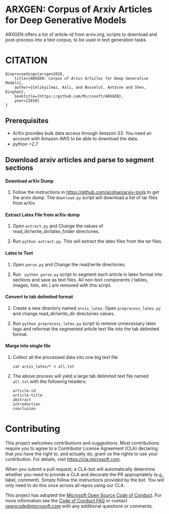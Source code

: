 # ARXGEN: Corpus of Arxiv Articles for Deep Generative Models

ARXGEN offers a list of article-id from arxiv.org, scripts to download and post-process into a text corpus, to be used in text generation tasks.

# CITATION
<pre><code>@inproceedings{arxgen2018,
    title={ARXGEN: Corpus of Arxiv Articles for Deep Generative Models},
    author={Celikyilmaz, Asli, and Bosselut, Antoine and Shen, Dinghan},
    booktitle={https://github.com/Microsoft/ARXGEN},
    year={2018}
}</code></pre>

## Prerequisites

- ArXiv provides bulk data access through Amazon S3. You need an account with Amazon AWS to be able to download the data.
- python =2.7

## Download arxiv articles and parse to segment sections

#### Download arXiv Dump

1. Follow the instructions in https://github.com/acohan/arxiv-tools to get the arxiv dump. The `download.py` script will download a list of tar files from arXiv.

#### Extract Latex File from arXiv dump

1. Open `extract.py` and Change the values of read_dir/write_dir/latex_folder directories. 

2. Run ` python extract.py `. This will extract the latex files from the tar files.

#### Latex to Text

1. Open `parse.py` and Change the read/write directories. 

2. Run ` python parse.py` script to segment each article in latex format into sections and save as text files. All non-text components ( tables, images, lists, etc.) are removed with this script. 

#### Convert to tab delimited format

1. Create a new directory named `arxiv_latex`. Open `preprocess_latex.py` and change read_dir/write_dir directories values. 

2. Run `python preprocess_latex.py` script to remove unnecessary latex tags and reformat the segmented article text file into the tab delimited format.

#### Marge into single file

1. Collect all the processed data into one big text file 

    ```   
    cat arxiv_latex/* > all.txt
    ```

2. The above process will yield a large tab delimited text file named `all.txt` with the following headers:

    ```
    article-id
    article-title
    abstract
    introduction
    conclusion
    ```

# Contributing

This project welcomes contributions and suggestions.  Most contributions require you to agree to a
Contributor License Agreement (CLA) declaring that you have the right to, and actually do, grant us
the rights to use your contribution. For details, visit https://cla.microsoft.com.

When you submit a pull request, a CLA-bot will automatically determine whether you need to provide
a CLA and decorate the PR appropriately (e.g., label, comment). Simply follow the instructions
provided by the bot. You will only need to do this once across all repos using our CLA.

This project has adopted the [Microsoft Open Source Code of Conduct](https://opensource.microsoft.com/codeofconduct/).
For more information see the [Code of Conduct FAQ](https://opensource.microsoft.com/codeofconduct/faq/) or
contact [opencode@microsoft.com](mailto:opencode@microsoft.com) with any additional questions or comments.
